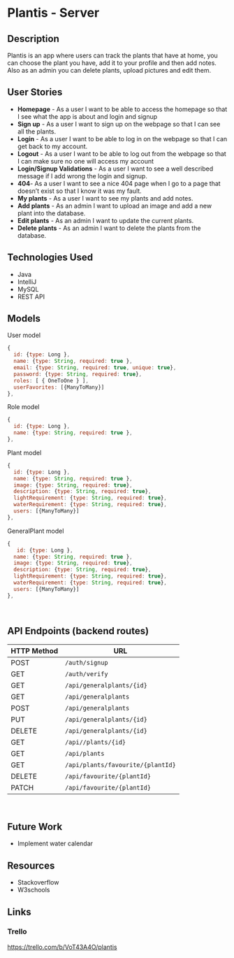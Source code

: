 # Plantis - Server

## Description
Plantis is an app where users can track the plants that have at home, you can choose the plant you have, add it to your profile and then add notes. Also as an admin you can delete plants, upload pictures and edit them.
 
## User Stories
 
 
- **Homepage** - As a user I want to be able to access the homepage so that I see what the app is about and login and signup
- **Sign up** - As a user I want to sign up on the webpage so that I can see all the plants.
- **Login** - As a user I want to be able to log in on the webpage so that I can get back to my
account.
- **Logout** - As a user I want to be able to log out from the webpage so that I can make sure no one will access my account
- **Login/Signup Validations** - As a user I want to see a well described message if I add wrong the login and signup.
- **404**- As a user I want to see a nice 404 page when I go to a page that doesn’t exist so that I know it was my fault.
- **My plants** - As a user I want to see my plants and add notes.
- **Add plants** - As an admin I want to upload an image and add a new plant into the database.
- **Edit plants** - As an admin I want to update the current plants.
- **Delete plants** - As an admin I want to delete the plants from the database.

 ## Technologies Used
- Java
- IntelliJ
- MySQL
- REST API

 

  

## Models

User model

```javascript
{
  id: {type: Long },
  name: {type: String, required: true },
  email: {type: String, required: true, unique: true},
  password: {type: String, required: true},
  roles: [ { OneToOne } ],
  userFavorites: [{ManyToMany}]
},
```
Role model

```javascript
{
  id: {type: Long },
  name: {type: String, required: true },
},
```

Plant model

```javascript
{
  id: {type: Long },
  name: {type: String, required: true },
  image: {type: String, required: true},
  description: {type: String, required: true},
  lightRequirement: {type: String, required: true},
  waterRequirement: {type: String, required: true},
  users: [{ManyToMany}]
},
```


GeneralPlant model

```javascript
{
   id: {type: Long },
  name: {type: String, required: true },
  image: {type: String, required: true},
  description: {type: String, required: true},
  lightRequirement: {type: String, required: true},
  waterRequirement: {type: String, required: true},
  users: [{ManyToMany}]
},
```


<br>


## API Endpoints (backend routes)

| HTTP Method | URL                         |                                                 
| ----------- | --------------------------- | 
| POST        | `/auth/signup`                | 
| GET       | `/auth/verify`                 | 
| GET       | `/api/generalplants/{id}`                | 
| GET         | `/api/generalplants`               |                        
| POST         | `/api/generalplants`           | 
| PUT         | `/api/generalplants/{id}`               | 
| DELETE       | `/api/generalplants/{id}`               | 
| GET         | `/api//plants/{id}`           | 
| GET      | `/api/plants`          | 
| GET         | `/api/plants/favourite/{plantId}`                 | 
| DELETE         | `/api/favourite/{plantId}`                  | 
| PATCH        | `/api/favourite/{plantId}`                  |



<br>

## Future Work

 - Implement water calendar

 ## Resources
 - Stackoverflow
-  W3schools
  
  
  ## Links
 
### Trello

https://trello.com/b/VoT43A4O/plantis
